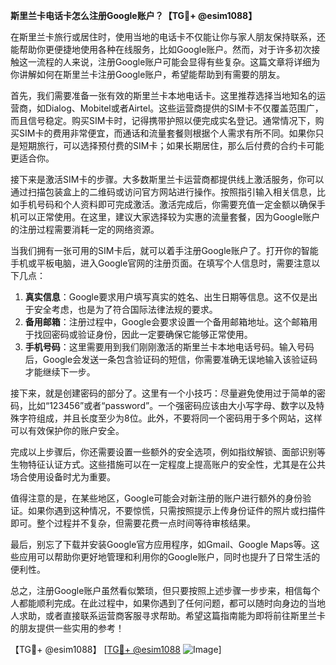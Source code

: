 **斯里兰卡电话卡怎么注册Google账户？【TG💪+ @esim1088】**

在斯里兰卡旅行或居住时，使用当地的电话卡不仅能让你与家人朋友保持联系，还能帮助你更便捷地使用各种在线服务，比如Google账户。然而，对于许多初次接触这一流程的人来说，注册Google账户可能会显得有些复杂。这篇文章将详细为你讲解如何在斯里兰卡注册Google账户，希望能帮助到有需要的朋友。

首先，我们需要准备一张有效的斯里兰卡本地电话卡。这里推荐选择当地知名的运营商，如Dialog、Mobitel或者Airtel。这些运营商提供的SIM卡不仅覆盖范围广，而且信号稳定。购买SIM卡时，记得携带护照以便完成实名登记。通常情况下，购买SIM卡的费用非常便宜，而通话和流量套餐则根据个人需求有所不同。如果你只是短期旅行，可以选择预付费的SIM卡；如果长期居住，那么后付费的合约卡可能更适合你。

接下来是激活SIM卡的步骤。大多数斯里兰卡运营商都提供线上激活服务，你可以通过扫描包装盒上的二维码或访问官方网站进行操作。按照指引输入相关信息，比如手机号码和个人资料即可完成激活。激活完成后，你需要充值一定金额以确保手机可以正常使用。在这里，建议大家选择较为实惠的流量套餐，因为Google账户的注册过程需要消耗一定的网络资源。

当我们拥有一张可用的SIM卡后，就可以着手注册Google账户了。打开你的智能手机或平板电脑，进入Google官网的注册页面。在填写个人信息时，需要注意以下几点：

1. **真实信息**：Google要求用户填写真实的姓名、出生日期等信息。这不仅是出于安全考虑，也是为了符合国际法律法规的要求。
2. **备用邮箱**：注册过程中，Google会要求设置一个备用邮箱地址。这个邮箱用于找回密码或验证身份，因此一定要确保它能够正常使用。
3. **手机号码**：这里需要用到我们刚刚激活的斯里兰卡本地电话号码。输入号码后，Google会发送一条包含验证码的短信，你需要准确无误地输入该验证码才能继续下一步。

接下来，就是创建密码的部分了。这里有一个小技巧：尽量避免使用过于简单的密码，比如“123456”或者“password”。一个强密码应该由大小写字母、数字以及特殊字符组成，并且长度至少为8位。此外，不要将同一个密码用于多个网站，这样可以有效保护你的账户安全。

完成以上步骤后，你还需要设置一些额外的安全选项，例如指纹解锁、面部识别等生物特征认证方式。这些措施可以在一定程度上提高账户的安全性，尤其是在公共场合使用设备时尤为重要。

值得注意的是，在某些地区，Google可能会对新注册的账户进行额外的身份验证。如果你遇到这种情况，不要惊慌，只需按照提示上传身份证件的照片或扫描件即可。整个过程并不复杂，但需要花费一点时间等待审核结果。

最后，别忘了下载并安装Google官方应用程序，如Gmail、Google Maps等。这些应用可以帮助你更好地管理和利用你的Google账户，同时也提升了日常生活的便利性。

总之，注册Google账户虽然看似繁琐，但只要按照上述步骤一步步来，相信每个人都能顺利完成。在此过程中，如果你遇到了任何问题，都可以随时向身边的当地人求助，或者直接联系运营商客服寻求帮助。希望这篇指南能为即将前往斯里兰卡的朋友提供一些实用的参考！

【TG💪+ @esim1088】 [[TG💪+ @esim1088](https://t.me/s/esim1088) ![Image](https://i.postimg.cc/4NQfJmqS/Snipaste-2025-05-13-00-14-12.png)]